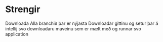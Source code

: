 # Strengir

Downloada Alla branchið þar er nýjasta
Downloadar gittinu og setur þar á intellij svo downloadaru maveinu sem er mælt með og runnar svo application
